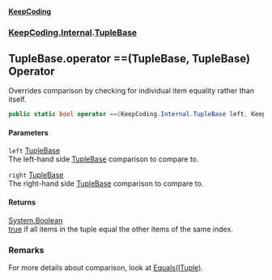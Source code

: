 #### [KeepCoding](index.md 'index')
### [KeepCoding.Internal](KeepCoding_Internal.md 'KeepCoding.Internal').[TupleBase](KeepCoding_Internal_TupleBase.md 'KeepCoding.Internal.TupleBase')
## TupleBase.operator ==(TupleBase, TupleBase) Operator
Overrides comparison by checking for individual item equality rather than itself.  
```csharp
public static bool operator ==(KeepCoding.Internal.TupleBase left, KeepCoding.Internal.TupleBase right);
```
#### Parameters
<a name='KeepCoding_Internal_TupleBase_op_Equality(KeepCoding_Internal_TupleBase_KeepCoding_Internal_TupleBase)_left'></a>
`left` [TupleBase](KeepCoding_Internal_TupleBase.md 'KeepCoding.Internal.TupleBase')  
The left-hand side [TupleBase](KeepCoding_Internal_TupleBase.md 'KeepCoding.Internal.TupleBase') comparison to compare to.
  
<a name='KeepCoding_Internal_TupleBase_op_Equality(KeepCoding_Internal_TupleBase_KeepCoding_Internal_TupleBase)_right'></a>
`right` [TupleBase](KeepCoding_Internal_TupleBase.md 'KeepCoding.Internal.TupleBase')  
The right-hand side [TupleBase](KeepCoding_Internal_TupleBase.md 'KeepCoding.Internal.TupleBase') comparison to compare to.
  
#### Returns
[System.Boolean](https://docs.microsoft.com/en-us/dotnet/api/System.Boolean 'System.Boolean')  
[true](https://docs.microsoft.com/en-us/dotnet/csharp/language-reference/builtin-types/bool 'https://docs.microsoft.com/en-us/dotnet/csharp/language-reference/builtin-types/bool') if all items in the tuple equal the other items of the same index.
### Remarks
For more details about comparison, look at [Equals(ITuple)](KeepCoding_Internal_TupleBase_Equals(KeepCoding_Internal_ITuple).md 'KeepCoding.Internal.TupleBase.Equals(KeepCoding.Internal.ITuple)').  
